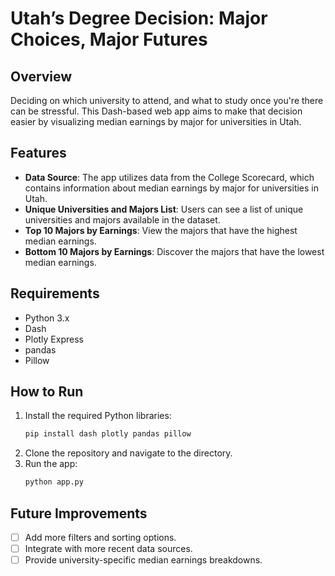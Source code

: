 
# Utah’s Degree Decision: Major Choices, Major Futures

## Overview

Deciding on which university to attend, and what to study once you're there can be stressful. This Dash-based web app aims to make that decision easier by visualizing median earnings by major for universities in Utah.

## Features

- **Data Source**: The app utilizes data from the College Scorecard, which contains information about median earnings by major for universities in Utah.
- **Unique Universities and Majors List**: Users can see a list of unique universities and majors available in the dataset.
- **Top 10 Majors by Earnings**: View the majors that have the highest median earnings.
- **Bottom 10 Majors by Earnings**: Discover the majors that have the lowest median earnings.

## Requirements

- Python 3.x
- Dash
- Plotly Express
- pandas
- Pillow

## How to Run

1. Install the required Python libraries:
    ```bash
    pip install dash plotly pandas pillow
    ```
2. Clone the repository and navigate to the directory.
3. Run the app:
    ```bash
    python app.py
    ```

## Future Improvements

- [ ] Add more filters and sorting options.
- [ ] Integrate with more recent data sources.
- [ ] Provide university-specific median earnings breakdowns.
